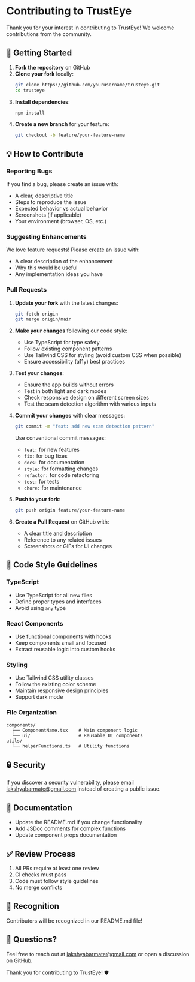 # Contributing to TrustEye

Thank you for your interest in contributing to TrustEye! We welcome contributions from the community.

## 🚀 Getting Started

1. **Fork the repository** on GitHub
2. **Clone your fork** locally:
   ```bash
   git clone https://github.com/yourusername/trusteye.git
   cd trusteye
   ```
3. **Install dependencies**:
   ```bash
   npm install
   ```
4. **Create a new branch** for your feature:
   ```bash
   git checkout -b feature/your-feature-name
   ```

## 💡 How to Contribute

### Reporting Bugs

If you find a bug, please create an issue with:
- A clear, descriptive title
- Steps to reproduce the issue
- Expected behavior vs actual behavior
- Screenshots (if applicable)
- Your environment (browser, OS, etc.)

### Suggesting Enhancements

We love feature requests! Please create an issue with:
- A clear description of the enhancement
- Why this would be useful
- Any implementation ideas you have

### Pull Requests

1. **Update your fork** with the latest changes:
   ```bash
   git fetch origin
   git merge origin/main
   ```

2. **Make your changes** following our code style:
   - Use TypeScript for type safety
   - Follow existing component patterns
   - Use Tailwind CSS for styling (avoid custom CSS when possible)
   - Ensure accessibility (a11y) best practices

3. **Test your changes**:
   - Ensure the app builds without errors
   - Test in both light and dark modes
   - Check responsive design on different screen sizes
   - Test the scam detection algorithm with various inputs

4. **Commit your changes** with clear messages:
   ```bash
   git commit -m "feat: add new scam detection pattern"
   ```

   Use conventional commit messages:
   - `feat:` for new features
   - `fix:` for bug fixes
   - `docs:` for documentation
   - `style:` for formatting changes
   - `refactor:` for code refactoring
   - `test:` for tests
   - `chore:` for maintenance

5. **Push to your fork**:
   ```bash
   git push origin feature/your-feature-name
   ```

6. **Create a Pull Request** on GitHub with:
   - A clear title and description
   - Reference to any related issues
   - Screenshots or GIFs for UI changes

## 🎨 Code Style Guidelines

### TypeScript
- Use TypeScript for all new files
- Define proper types and interfaces
- Avoid using `any` type

### React Components
- Use functional components with hooks
- Keep components small and focused
- Extract reusable logic into custom hooks

### Styling
- Use Tailwind CSS utility classes
- Follow the existing color scheme
- Maintain responsive design principles
- Support dark mode

### File Organization
```
components/
  ├── ComponentName.tsx    # Main component logic
  └── ui/                  # Reusable UI components
utils/
  └── helperFunctions.ts   # Utility functions
```

## 🔒 Security

If you discover a security vulnerability, please email lakshyabarmate@gmail.com instead of creating a public issue.

## 📝 Documentation

- Update the README.md if you change functionality
- Add JSDoc comments for complex functions
- Update component props documentation

## ✅ Review Process

1. All PRs require at least one review
2. CI checks must pass
3. Code must follow style guidelines
4. No merge conflicts

## 🌟 Recognition

Contributors will be recognized in our README.md file!

## 📧 Questions?

Feel free to reach out at lakshyabarmate@gmail.com or open a discussion on GitHub.

Thank you for contributing to TrustEye! 🛡️
